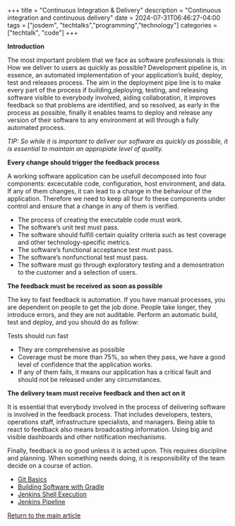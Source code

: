 +++
title =  "Continuous Integration & Delivery"
description = "Continuous integration and continuous delivery"
date = 2024-07-31T06:46:27-04:00
tags = ["josdem", "techtalks","programming","technology"]
categories = ["techtalk", "code"]
+++

**Introduction**

The most important problem that we face as software professionals is this: How we deliver to users as quickly as possible? Development pipeline is, in essence, an automated implementation of your application’s build, deploy, test and releases process. The aim in the deployment pipe line is to make every part of the process if building,deploying, testing, and releasing software visible to everybody involved, aiding collaboration, it improves feedback so that problems are identified, and so resolved, as early in the process as possible, finally it enables teams to deploy and release any version of their software to any environment at will through a fully automated process.


*TIP: So while it is important to deliver our software as quickly as possible, it is essential to maintain an appropiate level of quality.*

**Every change should trigger the feedback process**

A working software application can be usefull decomposed into four components: excecutable code, configuration, host environment, and data. If any of them changes, it can lead to a change in the behaviour of the application. Therefore we need to keep all four fo these components under control and ensure that a change in any of them is verified.

* The process of creating the executable code must work.
* The software’s unit test must pass.
* The software should fulfill certain quiality criteria such as test coverage and other technology-specific metrics.
* The software’s functional acceptance test must pass.
* The software’s nonfunctional test must pass.
* The software must go through exploratory testing and a demosntration to the customer and a selection of users.

**The feedback must be received as soon as possible**

The key to fast feedback is automation. If you have manual processes, you are dependent on people to get the job done. People take longer, they introduce errors, and they are not auditable. Perform an automatic build, test and deploy, and you should do as follow:

Tests should run fast

* They are comprehensive as possible
* Coverage must be more than 75%, so when they pass, we have a good level of confidence that the application works.
* If any of them fails, it means our application has a critical fault and should not be released under any circumstances.

**The delivery team must receive feedback and then act on it**

It is essential that everybody involved in the process of delivering software is involved in the feedback process. That includes developers, testers, operations staff, infrastructure specialists, and managers. Being able to react to feedback also means broadcasting information. Using big and visible dashboards and other notification mechanisms.

Finally, feedback is no good unless it is acted upon. This requires discipline and planning. When something needs doing, it is responsibility of the team decide on a course of action.

* [Git Basics](/techtalk/cicd/git_basics)
* [Building Software with Gradle](/techtalk/cicd/gradle)
* [Jenkins Shell Execution](/techtalk/cicd/jenkins_shell_execution)
* [Jenkins Pipeline](/techtalk/cicd/jenkins_pipeline)


[Return to the main article](/)
